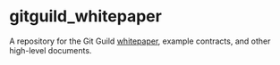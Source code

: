 # gitguild_whitepaper
A repository for the Git Guild [whitepaper](https://github.com/isysd/gitguild_whitepaper/blob/master/whitepaper.md), example contracts, and other high-level documents.

